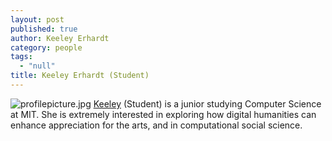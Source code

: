 ```yaml
---
layout: post
published: true
author: Keeley Erhardt
category: people
tags: 
  - "null"
title: Keeley Erhardt (Student)
---
```


![profilepicture.jpg]({{site.baseurl}}/assets/profilepicture.jpg)
[Keeley](http://keeleyerhardt.me) (Student) is a junior studying Computer Science at MIT. She is extremely interested in exploring how digital humanities can enhance appreciation for the arts, and in computational social science.

